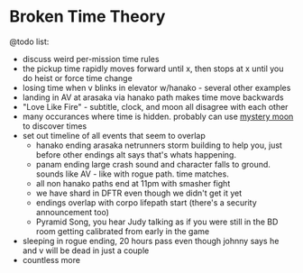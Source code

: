 # Broken Time Theory

@todo list:

- discuss weird per-mission time rules
- the pickup time rapidly moves forward until x, then stops at x until you do
heist or force time change
- losing time when v blinks in elevator w/hanako - several other examples
- landing in AV at arasaka via hanako path makes time move backwards
- "Love Like Fire" - subtitle, clock, and moon all disagree with each other
- many occurances where time is hidden. probably can use [mystery moon](./mystery-moon.md) to discover times
- set out timeline of all events that seem to overlap
    - hanako ending arasaka netrunners storm building to help you, just before other endings alt says that's whats happening.
    - panam ending large crash sound and character falls to ground. sounds like AV - like with rogue path. time matches.
    - all non hanako paths end at 11pm with smasher fight
    - we have shard in DFTR even though we didn't get it yet
    - endings overlap with corpo lifepath start (there's a security announcement too)
    - Pyramid Song, you hear Judy talking as if you were still in the BD room getting calibrated from early in the game
- sleeping in rogue ending, 20 hours pass even though johnny says he and v will be dead in just a couple
- countless more
